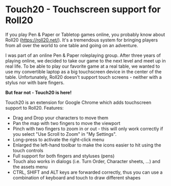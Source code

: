 Touch20 - Touchscreen support for Roll20
=====================================

If you play Pen & Paper or Tabletop games online, you probably know about Roll20 (https://roll20.net/). 
It's a tremendous system for bringing players from all over the world to one table and going on an adventure. 

I was part of an online Pen & Paper roleplaying group. After three years of playing online, we decided to 
take our game to the next level and meet up in real life. To be able to play our favorite game at a real table, we 
wanted to use my convertible laptop as a big touchscreen device in the center of the table. Unfortunately, Roll20 
doesn't support touch screens - neither with a stylus nor with bare fingers.

**But fear not - Touch20 is here!**

Touch20 is an extension for Google Chrome which adds touchscreen support to Roll20. Features:

  * Drag and Drop your characters to move them
  * Pan the map with two fingers to move the viewport
  * Pinch with two fingers to zoom in or out - this will only work
    correctly if you select "Use Scroll to Zoom" in "My Settings".
  * Long-press to activate the right-click menu
  * Enlarged the left-hand toolbar to make the icons easier to hit using the touch controls
  * Full support for both fingers and styluses (pens)
  * Touch also works in dialogs (i.e. Turn Order, Character sheets, ...) and the assets menu
  * CTRL, SHIFT and ALT keys are forwarded correctly, thus you can use a combination of keyboard
    and touch to draw different shapes

